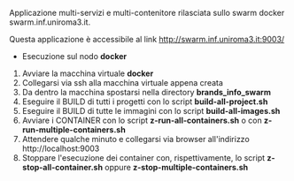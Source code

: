 Applicazione multi-servizi e multi-contenitore rilasciata sullo swarm docker swarm.inf.uniroma3.it.

Questa applicazione è accessibile al link http://swarm.inf.uniroma3.it:9003/

* Esecuzione sul nodo **docker**

1. Avviare la macchina virtuale **docker**
2. Collegarsi via ssh alla macchina virtuale appena creata
3. Da dentro la macchina spostarsi nella directory **brands_info_swarm**
4. Eseguire il BUILD di tutti i progetti con lo script **build-all-project.sh**
5. Eseguire il BUILD di tutte le immagini con lo script **build-all-images.sh**
6. Avviare i CONTAINER con lo script **z-run-all-containers.sh** o con **z-run-multiple-containers.sh**
7. Attendere qualche minuto e collegarsi via browser all'indirizzo http://localhost:9003
99. Stoppare l'esecuzione dei container con, rispettivamente, lo script **z-stop-all-container.sh** oppure **z-stop-multiple-containers.sh**
